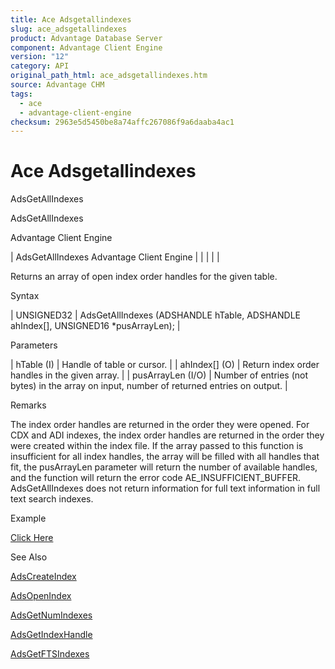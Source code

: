 ```yaml
---
title: Ace Adsgetallindexes
slug: ace_adsgetallindexes
product: Advantage Database Server
component: Advantage Client Engine
version: "12"
category: API
original_path_html: ace_adsgetallindexes.htm
source: Advantage CHM
tags:
  - ace
  - advantage-client-engine
checksum: 2963e5d5450be8a74affc267086f9a6daaba4ac1
---
```


# Ace Adsgetallindexes

AdsGetAllIndexes

AdsGetAllIndexes

Advantage Client Engine

| AdsGetAllIndexes  Advantage Client Engine |  |  |  |  |

Returns an array of open index order handles for the given table.

Syntax

| UNSIGNED32 | AdsGetAllIndexes (ADSHANDLE hTable,  ADSHANDLE ahIndex[],  UNSIGNED16 \*pusArrayLen); |

Parameters

| hTable (I) | Handle of table or cursor. |
| ahIndex[] (O) | Return index order handles in the given array. |
| pusArrayLen (I/O) | Number of entries (not bytes) in the array on input, number of returned entries on output. |

Remarks

The index order handles are returned in the order they were opened. For CDX and ADI indexes, the index order handles are returned in the order they were created within the index file. If the array passed to this function is insufficient for all index handles, the array will be filled with all handles that fit, the pusArrayLen parameter will return the number of available handles, and the function will return the error code AE\_INSUFFICIENT\_BUFFER. AdsGetAllIndexes does not return information for full text information in full text search indexes.

Example

[Click Here](ace_examples.md#adsgetallindexesexample)

See Also

[AdsCreateIndex](ace_adscreateindex.md)

[AdsOpenIndex](ace_adsopenindex.md)

[AdsGetNumIndexes](ace_adsgetnumindexes.md)

[AdsGetIndexHandle](ace_adsgetindexhandle.md)

[AdsGetFTSIndexes](ace_adsgetftsindexes.md)
